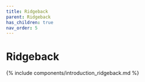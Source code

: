 ```yaml
---
title: Ridgeback
parent: Ridgeback
has_children: true
nav_order: 5
---
```


# Ridgeback

{% include components/introduction_ridgeback.md %}
